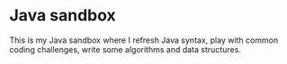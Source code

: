 # Java sandbox
This is my Java sandbox where I refresh Java syntax, play with common coding challenges, write some algorithms and data structures.
